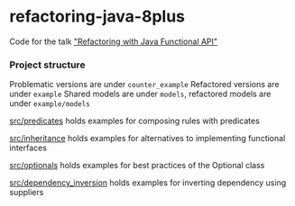 # refactoring-java-8plus
Code for the talk ["Refactoring with Java Functional API"](https://pt.slideshare.net/GiovaneLiberato/refatorando-com-a-api-funcional-do-java)

### Project structure

Problematic versions are under `counter_example`
Refactored versions are under `example`
Shared models are under `models`, refactored models are under `example/models`

[src/predicates](https://github.com/giovaneliberato/refactoring-java-8plus/tree/master/src/predicates) holds examples for composing rules with predicates


[src/inheritance](https://github.com/giovaneliberato/refactoring-java-8plus/tree/master/src/inheritance) holds examples for alternatives to implementing functional interfaces

[src/optionals](https://ithub.com/giovaneliberato/refactoring-java-8plus/tree/master/src/optionals) holds examples for best practices of the Optional class

[src/dependency_inversion](https://github.com/giovaneliberato/refactoring-java-8plus/tree/master/src/dependency_inversion) holds examples for inverting dependency using suppliers
